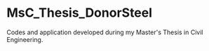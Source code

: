# MsC_Thesis_DonorSteel
Codes and application developed during my Master's Thesis in Civil Engineering.
